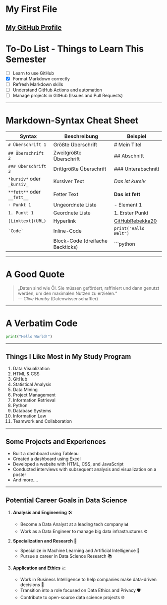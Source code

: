 # My First File 
[My GitHub Profile](https://github.com/Rebekka20/Rebekka20)
---
# To-Do List - Things to Learn This Semester

- [ ] Learn to use GitHub
- [x] Format Markdown correctly
- [ ] Refresh Markdown skills
- [ ] Understand GitHub Actions and automation
- [ ] Manage projects in GitHub (Issues and Pull Requests)
---
# Markdown-Syntax Cheat Sheet

| Syntax                     | Beschreibung                               | Beispiel                    |
|----------------------------|-------------------------------------------|-----------------------------|
| `# Überschrift 1`          | Größte Überschrift                         | # Mein Titel                |
| `## Überschrift 2`         | Zweitgrößte Überschrift                   | ## Abschnitt                |
| `### Überschrift 3`        | Drittgrößte Überschrift                   | ### Unterabschnitt          |
| `*kursiv*` oder `_kursiv_` | Kursiver Text                             | *Das ist kursiv*           |
| `**fett**` oder `__fett__` | Fetter Text                               | **Das ist fett**           |
| `- Punkt 1`                | Ungeordnete Liste                         | - Element 1                 |
| `1. Punkt 1`               | Geordnete Liste                           | 1. Erster Punkt             |
| `[Linktext](URL)`         | Hyperlink                                 | [GitHubRebekka20](https://github.com/Rebekka20/Rebekka20)|
| `` `Code` ``               | Inline-Code                                | `print("Hallo Welt")`      |
| ``` ```                    | Block-Code (dreifache Backticks)         | ```python                  |
---
# A Good Quote

> „Daten sind wie Öl. Sie müssen gefördert, raffiniert und dann genutzt werden, um den maximalen Nutzen zu erzielen.“  
> — *Clive Humby* (Datenwissenschaftler)
---
# A Verbatim Code


```python
print("Hello World!")
```
---
## Things I Like Most in My Study Program

1. Data Visualization
2. HTML & CSS
3. GitHub
4. Statistical Analysis
5. Data Mining
6. Project Management 
7. Information Retrieval
8. Python
9. Database Systems
10. Information Law
11. Teamwork and Collaboration
---
## Some Projects and Experiences

- Built a dashboard using Tableau
- Created a dashboard using Excel
- Developed a website with HTML, CSS, and JavaScript
- Conducted interviews with subsequent analysis and visualization on a poster
- And more....
---
## Potential Career Goals in Data Science

1. **Analysis and Engineering** 🛠️
   - Become a Data Analyst at a leading tech company 📊
   - Work as a Data Engineer to manage big data infrastructures ⚙️

2. **Specialization and Research** 🔬
   - Specialize in Machine Learning and Artificial Intelligence 🤖
   - Pursue a career in Data Science Research 📚

3. **Application and Ethics** 📈
   - Work in Business Intelligence to help companies make data-driven decisions 💼
   - Transition into a role focused on Data Ethics and Privacy 🛡️
   - Contribute to open-source data science projects 🌐
